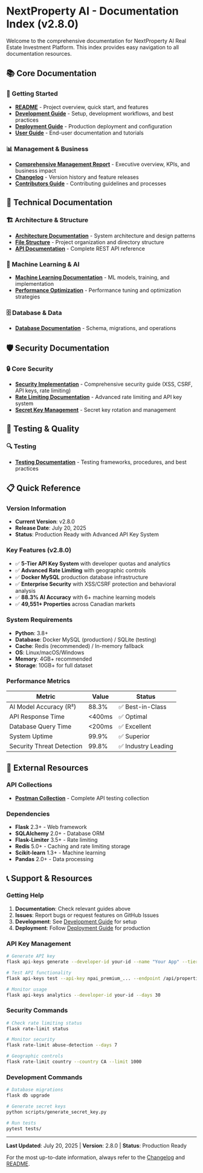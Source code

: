 # NextProperty AI - Documentation Index (v2.8.0)

Welcome to the comprehensive documentation for NextProperty AI Real Estate Investment Platform. This index provides easy navigation to all documentation resources.

## 📚 Core Documentation

### 🚀 Getting Started
- [**README**](README.md) - Project overview, quick start, and features
- [**Development Guide**](DEVELOPMENT_GUIDE.md) - Setup, development workflows, and best practices
- [**Deployment Guide**](DEPLOYMENT_GUIDE.md) - Production deployment and configuration
- [**User Guide**](USER_GUIDE.md) - End-user documentation and tutorials

### 📊 Management & Business
- [**Comprehensive Management Report**](COMPREHENSIVE_MANAGEMENT_REPORT.md) - Executive overview, KPIs, and business impact
- [**Changelog**](CHANGELOG.md) - Version history and feature releases
- [**Contributors Guide**](CONTRIBUTORS.md) - Contributing guidelines and processes

## 🔧 Technical Documentation

### 🏗️ Architecture & Structure
- [**Architecture Documentation**](ARCHITECTURE_DOCUMENTATION.md) - System architecture and design patterns
- [**File Structure**](FILE_STRUCTURE.md) - Project organization and directory structure
- [**API Documentation**](API_DOCUMENTATION.md) - Complete REST API reference

### 🤖 Machine Learning & AI
- [**Machine Learning Documentation**](MACHINE_LEARNING_DOCUMENTATION.md) - ML models, training, and implementation
- [**Performance Optimization**](PERFORMANCE_OPTIMIZATION.md) - Performance tuning and optimization strategies

### 🗄️ Database & Data
- [**Database Documentation**](DATABASE_DOCUMENTATION.md) - Schema, migrations, and operations

## 🛡️ Security Documentation

### 🔒 Core Security
- [**Security Implementation**](SECURITY_IMPLEMENTATION.md) - Comprehensive security guide (XSS, CSRF, API keys, rate limiting)
- [**Rate Limiting Documentation**](RATE_LIMITING_COMPREHENSIVE_DOCUMENTATION.md) - Advanced rate limiting and API key system
- [**Secret Key Management**](SECRET_KEY_MANAGEMENT.md) - Secret key rotation and management

## 🧪 Testing & Quality

### 🔍 Testing
- [**Testing Documentation**](TESTING_DOCUMENTATION.md) - Testing frameworks, procedures, and best practices

## 📋 Quick Reference

### Version Information
- **Current Version**: v2.8.0
- **Release Date**: July 20, 2025
- **Status**: Production Ready with Advanced API Key System

### Key Features (v2.8.0)
- ✅ **5-Tier API Key System** with developer quotas and analytics
- ✅ **Advanced Rate Limiting** with geographic controls
- ✅ **Docker MySQL** production database infrastructure
- ✅ **Enterprise Security** with XSS/CSRF protection and behavioral analysis
- ✅ **88.3% AI Accuracy** with 6+ machine learning models
- ✅ **49,551+ Properties** across Canadian markets

### System Requirements
- **Python**: 3.8+
- **Database**: Docker MySQL (production) / SQLite (testing)
- **Cache**: Redis (recommended) / In-memory fallback
- **OS**: Linux/macOS/Windows
- **Memory**: 4GB+ recommended
- **Storage**: 10GB+ for full dataset

### Performance Metrics
| Metric | Value | Status |
|--------|-------|---------|
| AI Model Accuracy (R²) | 88.3% | ✅ Best-in-Class |
| API Response Time | <400ms | ✅ Optimal |
| Database Query Time | <200ms | ✅ Excellent |
| System Uptime | 99.9% | ✅ Superior |
| Security Threat Detection | 99.8% | ✅ Industry Leading |

## 🔗 External Resources

### API Collections
- [**Postman Collection**](NextProperty_AI_Postman_Collection.json) - Complete API testing collection

### Dependencies
- **Flask** 2.3+ - Web framework
- **SQLAlchemy** 2.0+ - Database ORM
- **Flask-Limiter** 3.5+ - Rate limiting
- **Redis** 5.0+ - Caching and rate limiting storage
- **Scikit-learn** 1.3+ - Machine learning
- **Pandas** 2.0+ - Data processing

## 📞 Support & Resources

### Getting Help
1. **Documentation**: Check relevant guides above
2. **Issues**: Report bugs or request features on GitHub Issues
3. **Development**: See [Development Guide](DEVELOPMENT_GUIDE.md) for setup
4. **Deployment**: Follow [Deployment Guide](DEPLOYMENT_GUIDE.md) for production

### API Key Management
```bash
# Generate API key
flask api-keys generate --developer-id your-id --name "Your App" --tier premium

# Test API functionality
flask api-keys test --api-key npai_premium_... --endpoint /api/properties

# Monitor usage
flask api-keys analytics --developer-id your-id --days 30
```

### Security Commands
```bash
# Check rate limiting status
flask rate-limit status

# Monitor security
flask rate-limit abuse-detection --days 7

# Geographic controls
flask rate-limit country --country CA --limit 1000
```

### Development Commands
```bash
# Database migrations
flask db upgrade

# Generate secret keys
python scripts/generate_secret_key.py

# Run tests
pytest tests/
```

---

**Last Updated**: July 20, 2025 | **Version**: 2.8.0 | **Status**: Production Ready

For the most up-to-date information, always refer to the [Changelog](CHANGELOG.md) and [README](README.md).
